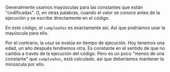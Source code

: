 Generalmente usamos mayúsculas para las constantes que están "codificadas". O, en otras palabras, cuando el valor se conoce antes de la ejecución y se escribe directamente en el código.

En este código, el `cumpleaños` es exactamente así. Así que podríamos usar la mayúscula para ello.

Por el contrario, la `edad` se evalúa en tiempo de ejecución. Hoy tenemos una edad, un año después tendremos otra. Es constante en el sentido de que no cambia a través de la ejecución del código. Pero es un poco "menos de una constante" que `cumpleaños`, está calculado, así que deberíamos mantener la minúscula por ello.
